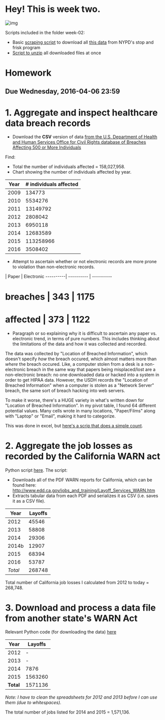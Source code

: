 # Hey! This is week two.

![img](http://placekitten.com/200/300)

Scripts included in the folder week-02:
* Basic [scraping script](https://github.com/readelev/cj-2016/blob/master/week-02/scraping.py) to download all [this data](http://www.nyc.gov/html/nypd/html/analysis_and_planning/stop_question_and_frisk_report.shtml) from NYPD's stop and frisk program
* [Script to unzip](https://github.com/readelev/cj-2016/blob/master/week-02/unpacker.py) all downloaded files at once

# Homework

## Due Wednesday, 2016-04-06 23:59

# 1. Aggregate and inspect healthcare data breach records

* Download the **CSV** version of data [from the U.S. Department of Health and Human Services Office for Civil Rights database of Breaches Affecting 500 or More Individuals](http://www.hhs.gov/hipaa/for-professionals/breach-notification/index.html)

Find:

* Total the number of individuals affected = 158,027,958.
* Chart showing the number of individuals affected by year.

Year | # individuals affected
---------- | ----------
2009 | 134773
2010 | 5534276
2011 | 13149792
2012 | 2808042
2013 | 6950118
2014 | 12683589
2015 | 113258966
2016 | 3508402

* Attempt to ascertain whether or not electronic records are more prone to violation than non-electronic records.


| Paper | Electronic
----------| ---------- | ----------
# breaches | 343 | 1175
# affected | 373 | 1122

* Paragraph or so explaining why it is difficult to ascertain any paper vs. electronic trend, in terms of pure numbers. This includes thinking about the limitations of the data and how it was collected and recorded.

The data was collected by "Location of Breached Information", which doesn't specify *how* the breach occured, which almost matters more than *where* the breach occured. Like, a computer stolen from a desk is a non-electronic breach in the same way that papers being misplaced/lost are a non-electronic breach: no one downloaded data or hacked into a system in order to get HIPAA data. However, the USDH records the "Location of Breached Information" when a computer is stolen as a "Network Server" breach, the same sort of breach hacking into web servers. 

To make it worse, there's a HUGE variety in what's written down for "Location of Breached Information". In my pivot table, I found 64 different potential values. Many cells wrote in many locations, "Paper/Films" along with "Laptop" or "Email", making it hard to categorize.

This was done in excel, but [here's a scrip that does a simple count](https://github.com/readelev/cj-2016/blob/master/week-02/scrapingHealth.py).


# 2. Aggregate the job losses as recorded by the California WARN act

Python script [here](https://github.com/readelev/cj-2016/blob/master/week-02/jobData.py). The script:

* Downloads all of the PDF WARN reports for California, which can be found here: http://www.edd.ca.gov/jobs_and_training/Layoff_Services_WARN.htm
* Extracts tabular data from each PDF and serializes it as CSV (i.e. saves it as a CSV file). 

Year | Layoffs
---------- | ----------
2012 | 45546
2013 | 58808
2014 | 29306
2014b | 12907
2015 | 68394
2016 | 53787
*Total* | 268748

Total number of California job losses I calculated from 2012 to today = 268,748.

# 3. Download and process a data file from another state's WARN Act

Relevant Python code (for downloading the data) [here](https://github.com/readelev/cj-2016/blob/master/week-02/OhioWARNdata.py)

Year | Layoffs
---------- | ----------
2012 | -
2013 | -
2014 | 7876
2015 | 1563260
**Total** | 1571136

*Note: I have to clean the spreadsheets for 2012 and 2013 before I can use them (due to whitespaces).*

The total number of jobs listed for 2014 and 2015 = 1,571,136.






